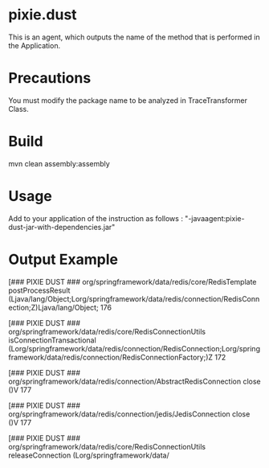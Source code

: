 pixie.dust
==========
This is an agent, which outputs the name of the method that is performed in the Application.

Precautions
==========
You must modify the package name to be analyzed in TraceTransformer Class.

Build
==========
mvn clean assembly:assembly

Usage
==========
Add to your application of the instruction as follows :
"-javaagent:pixie-dust-jar-with-dependencies.jar"

Output Example
==========
[### PIXIE DUST ### org/springframework/data/redis/core/RedisTemplate postProcessResult (Ljava/lang/Object;Lorg/springframework/data/redis/connection/RedisConnection;Z)Ljava/lang/Object; 176

[### PIXIE DUST ### org/springframework/data/redis/core/RedisConnectionUtils isConnectionTransactional (Lorg/springframework/data/redis/connection/RedisConnection;Lorg/springframework/data/redis/connection/RedisConnectionFactory;)Z 172

[### PIXIE DUST ### org/springframework/data/redis/connection/AbstractRedisConnection close ()V 177

[### PIXIE DUST ### org/springframework/data/redis/connection/jedis/JedisConnection close ()V 177

[### PIXIE DUST ### org/springframework/data/redis/core/RedisConnectionUtils releaseConnection (Lorg/springframework/data/
